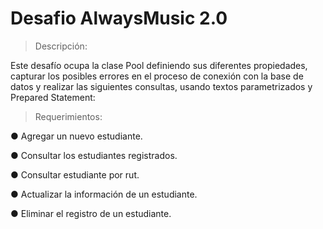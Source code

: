 # Desafio AlwaysMusic 2.0

> Descripción: 

Este desafío ocupa la clase Pool definiendo sus diferentes propiedades,
capturar los posibles errores en el proceso de conexión con la base de datos y realizar las
siguientes consultas, usando textos parametrizados y Prepared Statement:

> Requerimientos: 
> 
● Agregar un nuevo estudiante.

● Consultar los estudiantes registrados.

● Consultar estudiante por rut.

● Actualizar la información de un estudiante.

● Eliminar el registro de un estudiante.
